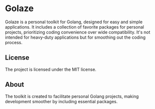 # Golaze

Golaze is a personal toolkit for Golang, designed for easy and simple applications. It includes a collection of favorite packages for personal projects, prioritizing coding convenience over wide compatibility. It's not intended for heavy-duty applications but for smoothing out the coding process.

## License

The project is licensed under the MIT license.

## About

The toolkit is created to facilitate personal Golang projects, making development smoother by including essential packages.
